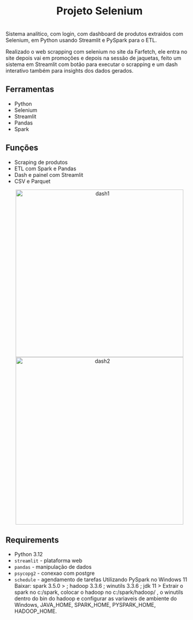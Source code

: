 <div align="center">
  <h1>Projeto Selenium</h1>
  
</div>
<br>
Sistema analítico, com login, com dashboard de produtos extraidos com Selenium, em Python usando Streamlit e PySpark para o ETL.

Realizado o web scrapping com selenium no site da Farfetch, ele entra no site depois vai em promoções e depois na sessão de jaquetas, feito um sistema em Streamlit com botão para executar o scrapping e um dash interativo também para insights dos dados gerados.
## Ferramentas
- Python
- Selenium
- Streamlit
- Pandas
- Spark


## Funções
- Scraping de produtos
- ETL com Spark e Pandas
- Dash e painel com Streamlit
- CSV e Parquet
  
<div align="center">
    <img src="https://github.com/user-attachments/assets/92732e5f-a921-4a87-9471-585020ceded3" alt="dash1" width="450"/>
    <img src="https://github.com/user-attachments/assets/4560195f-544d-4d65-8a6e-2bacc8f864d8" alt="dash2" width="450"/>
</div>

## Requirements
- Python 3.12
- `streamlit` - plataforma web
- `pandas` - manipulação de dados
- `psycopg2` - conexao com postgre
- `schedule` - agendamento de tarefas
Utilizando PySpark no Windows 11
Baixar: spark 3.5.0 > ; hadoop 3.3.6 ; winutils 3.3.6 ; jdk 11 >
Extrair o spark no c:/spark, colocar o hadoop no c:/spark/hadoop/ , o winutils dentro do bin do hadoop e configurar as variaveis de ambiente do Windows, JAVA_HOME, SPARK_HOME, PYSPARK_HOME, HADOOP_HOME.

